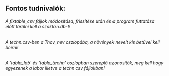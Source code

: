 ## Fontos tudnivalók:
###### A fixtable_csv fájlok módosítása, frissítése után és a program futtatása előtt törölni kell a szaktan.db-t!
###### A techn.csv-ben a Tnov_nev oszlopába, a növények neveit kis betűvel kell beírni!
###### A 'tabla_lab' és 'tabla_techn' oszlopban szereplő azonosítók, meg kell hogy egyezenek a labor illetve a techn csv fájlokban!